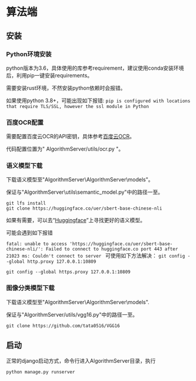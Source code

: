 # 算法端

## 安装

### Python环境安装
python版本为3.6，具体使用的库参考requirement，建议使用conda安装环境后，利用pip一键安装requirements。 

需要安装rust环境，不然安装python依赖时会报错。 


如果使用python 3.8+，可能出现如下报错:
`pip is configured with locations that require TLS/SSL, however the ssl module in Python`
### 百度OCR配置

需要配置百度云OCR的API密钥，具体参考[百度云OCR](https://cloud.baidu.com/product/ocr)。

代码配置位置为" AlgorithmServer/utils/ocr.py "。

### 语义模型下载

下载语义模型至"AlgorithmServer\AlgorithmServer\models"。

保证与"AlgorithmServer\utils\semantic_model.py"中的路径一至。

```
git lfs install
git clone https://huggingface.co/uer/sbert-base-chinese-nli
```

如果有需要，可以去“[Huggingface](https://huggingface.co/)”上寻找更好的语义模型。

可能会遇到如下报错

`fatal: unable to access 'https://huggingface.co/uer/sbert-base-chinese-nli/': Failed to connect to huggingface.co port 443 after 21023 ms: Couldn't connect to server
`
可使用如下方法解决：
`git config --global http.proxy 127.0.0.1:10809`

`git config --global https.proxy 127.0.0.1:10809`



### 图像分类模型下载

下载语义模型至"AlgorithmServer\AlgorithmServer\models".

保证与"AlgorithmServer/utils/vgg16.py"中的路径一至。

```
git clone https://github.com/tata0516/VGG16
```

## 启动

正常的django启动方式，命令行进入AlgorithmServer目录，执行

```shell
python manage.py runserver
```
